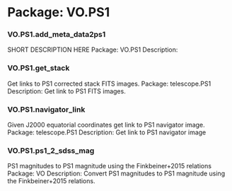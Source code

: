 # Package: VO.PS1


### VO.PS1.add_meta_data2ps1

SHORT DESCRIPTION HERE Package: VO.PS1 Description:


### VO.PS1.get_stack

Get links to PS1 corrected stack FITS images. Package: telescope.PS1 Description: Get link to PS1 FITS images.


### VO.PS1.navigator_link

Given J2000 equatorial coordinates get link to PS1 navigator image. Package: telescope.PS1 Description: Get link to PS1 navigator image


### VO.PS1.ps1_2_sdss_mag

PS1 magnitudes to PS1 magnitude using the Finkbeiner+2015 relations Package: VO Description: Convert PS1 magnitudes to PS1 magnitude using the Finkbeiner+2015 relations.


